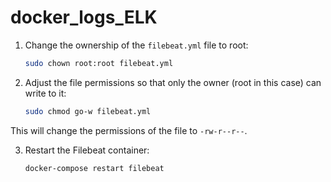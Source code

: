 # docker_logs_ELK

1. Change the ownership of the `filebeat.yml` file to root:

   ```bash
   sudo chown root:root filebeat.yml
   ```

2. Adjust the file permissions so that only the owner (root in this case) can write to it:

   ```bash
   sudo chmod go-w filebeat.yml
   ```

This will change the permissions of the file to `-rw-r--r--`.

3. Restart the Filebeat container:

   ```bash
   docker-compose restart filebeat
   ```
